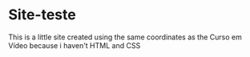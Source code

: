 # Site-teste
 This is a little site created using the same coordinates as the Curso em Vídeo because i haven't HTML and CSS
